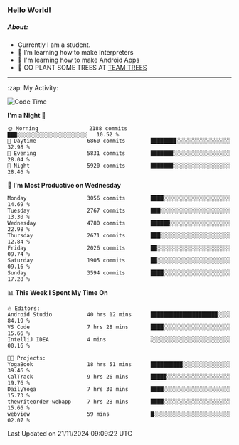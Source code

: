 ### Hello World!

##### About:
- Currently I am a student.
- 🌱 I’m learning how to make Interpreters
- 🌱 I'm learning how to make Android Apps
- 🌱 GO PLANT SOME TREES AT [TEAM TREES](https://teamtrees.org/)

---
  <summary>:zap: My Activity:</summary>
  
<!--START_SECTION:waka-->
![Code Time](http://img.shields.io/badge/Code%20Time-1%2C627%20hrs%2054%20mins-blue)

**I'm a Night 🦉** 

```text
🌞 Morning                2188 commits        ███░░░░░░░░░░░░░░░░░░░░░░   10.52 % 
🌆 Daytime                6860 commits        ████████░░░░░░░░░░░░░░░░░   32.98 % 
🌃 Evening                5831 commits        ███████░░░░░░░░░░░░░░░░░░   28.04 % 
🌙 Night                  5920 commits        ███████░░░░░░░░░░░░░░░░░░   28.46 % 
```
📅 **I'm Most Productive on Wednesday** 

```text
Monday                   3056 commits        ████░░░░░░░░░░░░░░░░░░░░░   14.69 % 
Tuesday                  2767 commits        ███░░░░░░░░░░░░░░░░░░░░░░   13.30 % 
Wednesday                4780 commits        ██████░░░░░░░░░░░░░░░░░░░   22.98 % 
Thursday                 2671 commits        ███░░░░░░░░░░░░░░░░░░░░░░   12.84 % 
Friday                   2026 commits        ██░░░░░░░░░░░░░░░░░░░░░░░   09.74 % 
Saturday                 1905 commits        ██░░░░░░░░░░░░░░░░░░░░░░░   09.16 % 
Sunday                   3594 commits        ████░░░░░░░░░░░░░░░░░░░░░   17.28 % 
```


📊 **This Week I Spent My Time On** 

```text
🔥 Editors: 
Android Studio           40 hrs 12 mins      █████████████████████░░░░   84.19 % 
VS Code                  7 hrs 28 mins       ████░░░░░░░░░░░░░░░░░░░░░   15.66 % 
IntelliJ IDEA            4 mins              ░░░░░░░░░░░░░░░░░░░░░░░░░   00.16 % 

🐱‍💻 Projects: 
YogaBook                 18 hrs 51 mins      ██████████░░░░░░░░░░░░░░░   39.46 % 
CalTrack                 9 hrs 26 mins       █████░░░░░░░░░░░░░░░░░░░░   19.76 % 
DailyYoga                7 hrs 30 mins       ████░░░░░░░░░░░░░░░░░░░░░   15.73 % 
thewriteorder-webapp     7 hrs 28 mins       ████░░░░░░░░░░░░░░░░░░░░░   15.66 % 
webview                  59 mins             █░░░░░░░░░░░░░░░░░░░░░░░░   02.07 % 
```


 Last Updated on 21/11/2024 09:09:22 UTC
<!--END_SECTION:waka-->
